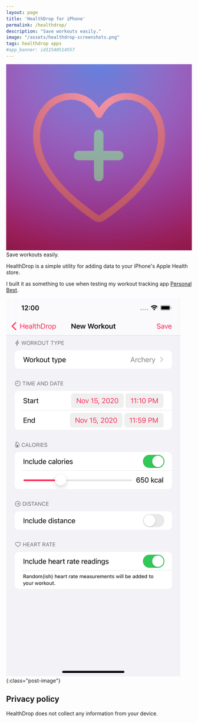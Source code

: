 ```yaml
---
layout: page
title: 'HealthDrop for iPhone'
permalink: /healthdrop/
description: "Save workouts easily."
image: "/assets/healthdrop-screenshots.png"
tags: healthdrop apps
#app_banner: id11540514557
---
```


<div class="app">
    <img src="/assets/healthdrop-icon.png" class="app-icon" />
    <div>
        <span>Save workouts easily.</span>
    </div>
</div>

HealthDrop is a simple utility for adding data to your iPhone's Apple Health store.

I built it as something to use when testing my workout tracking app [Personal Best](/personal-best).

<!-- [Get HealthDrop on the App Store](https://apps.apple.com/gb/app/personal-best-workouts/id1510256676) -->

![Screenshots of HealthDrop](/assets/healthdrop-screenshots.png){:class="post-image"}

## Privacy policy

HealthDrop does not collect any information from your device.

<!-- ## Related posts

<ul>
  {% for tag in site.tags %}
    {% if tag[0] == "healthdrop" %}
      {% for post in tag[1] %}
        <li>
          <a href="{{ post.url }}">
            {{ post.title }}
          </a>
          - <strong>{{ post.date | date_to_string }}</strong>
          <p>{{ post.description }}</p>
        </li>
      {% endfor %}
    {% endif %}
  {% endfor %}
</ul> -->